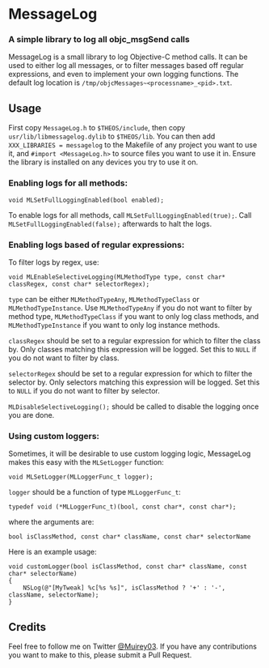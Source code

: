 # MessageLog
### A simple library to log all objc_msgSend calls

MessageLog is a small library to log Objective-C method calls. It can be used to either log all messages, or to filter messages based off regular expressions, and even to implement your own logging functions. The default log location is `/tmp/objcMessages~<processname>_<pid>.txt`.

## Usage

First copy `MessageLog.h` to `$THEOS/include`, then copy `usr/lib/libmessagelog.dylib` to `$THEOS/lib`. You can then add `XXX_LIBRARIES = messagelog` to the Makefile of any project you want to use it, and `#import <MessageLog.h>` to source files you want to use it in. Ensure the library is installed on any devices you try to use it on.

### Enabling logs for all methods:

	void MLSetFullLoggingEnabled(bool enabled);
To enable logs for all methods, call `MLSetFullLoggingEnabled(true);`. Call `MLSetFullLoggingEnabled(false);` afterwards to halt the logs.


### Enabling logs based of regular expressions:
To filter logs by regex, use:

	void MLEnableSelectiveLogging(MLMethodType type, const char* classRegex, const char* selectorRegex);
`type` can be either `MLMethodTypeAny`, `MLMethodTypeClass` or `MLMethodTypeInstance`. Use `MLMethodTypeAny` if you do not want to filter by method type, `MLMethodTypeClass` if you want to only log class methods, and `MLMethodTypeInstance` if you want to only log instance methods.

`classRegex` should be set to a regular expression for which to filter the class by. Only classes matching this expression will be logged. Set this to `NULL` if you do not want to filter by class.

`selectorRegex` should be set to a regular expression for which to filter the selector by. Only selectors matching this expression will be logged. Set this to `NULL` if you do not want to filter by selector.

`MLDisableSelectiveLogging();` should be called to disable the logging once you are done.


### Using custom loggers:
Sometimes, it will be desirable to use custom logging logic, MessageLog makes this easy with the `MLSetLogger` function:

	void MLSetLogger(MLLoggerFunc_t logger);
`logger` should be a function of type `MLLoggerFunc_t`:

	typedef void (*MLLoggerFunc_t)(bool, const char*, const char*);
where the arguments are:

	bool isClassMethod, const char* className, const char* selectorName

Here is an example usage:

	void customLogger(bool isClassMethod, const char* className, const char* selectorName)
	{
		NSLog(@"[MyTweak] %c[%s %s]", isClassMethod ? '+' : '-', className, selectorName);
	}


## Credits
Feel free to follow me on Twitter [@Muirey03](https://twitter.com/muirey03). If you have any contributions you want to make to this, please submit a Pull Request.
